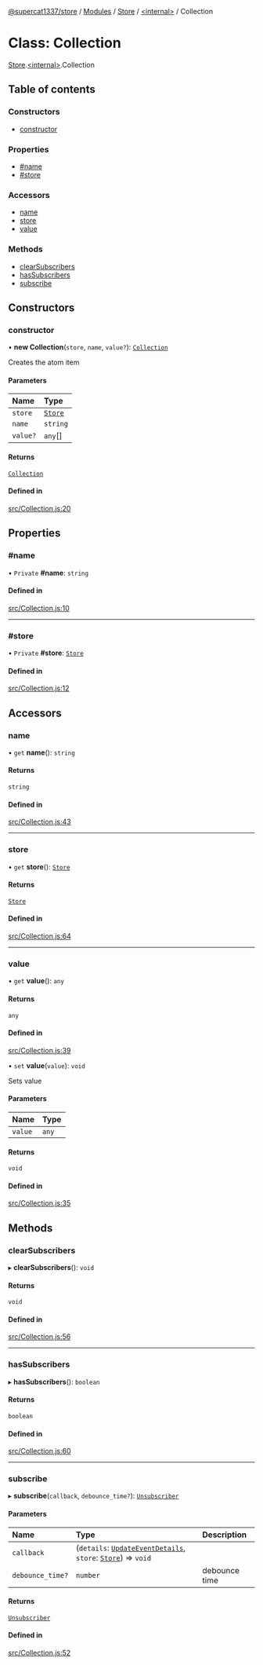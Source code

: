 [@supercat1337/store](../README.md) / [Modules](../modules.md) / [Store](../modules/Store.md) / [\<internal\>](../modules/Store._internal_.md) / Collection

# Class: Collection

[Store](../modules/Store.md).[\<internal\>](../modules/Store._internal_.md).Collection

## Table of contents

### Constructors

- [constructor](Store._internal_.Collection.md#constructor)

### Properties

- [#name](Store._internal_.Collection.md##name)
- [#store](Store._internal_.Collection.md##store)

### Accessors

- [name](Store._internal_.Collection.md#name)
- [store](Store._internal_.Collection.md#store)
- [value](Store._internal_.Collection.md#value)

### Methods

- [clearSubscribers](Store._internal_.Collection.md#clearsubscribers)
- [hasSubscribers](Store._internal_.Collection.md#hassubscribers)
- [subscribe](Store._internal_.Collection.md#subscribe)

## Constructors

### constructor

• **new Collection**(`store`, `name`, `value?`): [`Collection`](Store._internal_.Collection.md)

Creates the atom item

#### Parameters

| Name | Type |
| :------ | :------ |
| `store` | [`Store`](Store.Store.md) |
| `name` | `string` |
| `value?` | `any`[] |

#### Returns

[`Collection`](Store._internal_.Collection.md)

#### Defined in

[src/Collection.js:20](https://github.com/supercat911/store/blob/dcf94f9bf5859da8b8a82002f194d5ec1e4d066b/src/Collection.js#L20)

## Properties

### #name

• `Private` **#name**: `string`

#### Defined in

[src/Collection.js:10](https://github.com/supercat911/store/blob/dcf94f9bf5859da8b8a82002f194d5ec1e4d066b/src/Collection.js#L10)

___

### #store

• `Private` **#store**: [`Store`](Store.Store.md)

#### Defined in

[src/Collection.js:12](https://github.com/supercat911/store/blob/dcf94f9bf5859da8b8a82002f194d5ec1e4d066b/src/Collection.js#L12)

## Accessors

### name

• `get` **name**(): `string`

#### Returns

`string`

#### Defined in

[src/Collection.js:43](https://github.com/supercat911/store/blob/dcf94f9bf5859da8b8a82002f194d5ec1e4d066b/src/Collection.js#L43)

___

### store

• `get` **store**(): [`Store`](Store.Store.md)

#### Returns

[`Store`](Store.Store.md)

#### Defined in

[src/Collection.js:64](https://github.com/supercat911/store/blob/dcf94f9bf5859da8b8a82002f194d5ec1e4d066b/src/Collection.js#L64)

___

### value

• `get` **value**(): `any`

#### Returns

`any`

#### Defined in

[src/Collection.js:39](https://github.com/supercat911/store/blob/dcf94f9bf5859da8b8a82002f194d5ec1e4d066b/src/Collection.js#L39)

• `set` **value**(`value`): `void`

Sets value

#### Parameters

| Name | Type |
| :------ | :------ |
| `value` | `any` |

#### Returns

`void`

#### Defined in

[src/Collection.js:35](https://github.com/supercat911/store/blob/dcf94f9bf5859da8b8a82002f194d5ec1e4d066b/src/Collection.js#L35)

## Methods

### clearSubscribers

▸ **clearSubscribers**(): `void`

#### Returns

`void`

#### Defined in

[src/Collection.js:56](https://github.com/supercat911/store/blob/dcf94f9bf5859da8b8a82002f194d5ec1e4d066b/src/Collection.js#L56)

___

### hasSubscribers

▸ **hasSubscribers**(): `boolean`

#### Returns

`boolean`

#### Defined in

[src/Collection.js:60](https://github.com/supercat911/store/blob/dcf94f9bf5859da8b8a82002f194d5ec1e4d066b/src/Collection.js#L60)

___

### subscribe

▸ **subscribe**(`callback`, `debounce_time?`): [`Unsubscriber`](../modules/Store.md#unsubscriber)

#### Parameters

| Name | Type | Description |
| :------ | :------ | :------ |
| `callback` | (`details`: [`UpdateEventDetails`](Store.UpdateEventDetails.md), `store`: [`Store`](Store.Store.md)) => `void` |  |
| `debounce_time?` | `number` | debounce time |

#### Returns

[`Unsubscriber`](../modules/Store.md#unsubscriber)

#### Defined in

[src/Collection.js:52](https://github.com/supercat911/store/blob/dcf94f9bf5859da8b8a82002f194d5ec1e4d066b/src/Collection.js#L52)

